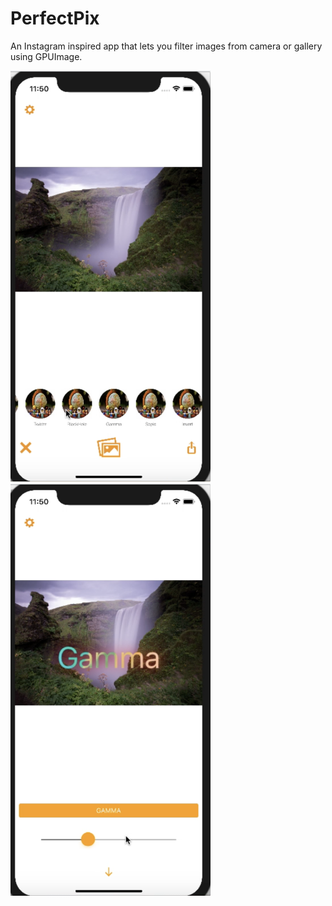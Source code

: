 # PerfectPix

An Instagram inspired app that lets you filter images from camera or gallery using GPUImage. 

<img src="https://github.com/codeatif/PerfectPix/blob/master/PerfectPix/Screen%20Shot%202018-04-03%20at%2011.33.27%20AM.png" width ="320"><img src="https://github.com/codeatif/PerfectPix/blob/master/PerfectPix/Screen%20Shot%202018-04-03%20at%2011.33.36%20AM.png" width ="320">
